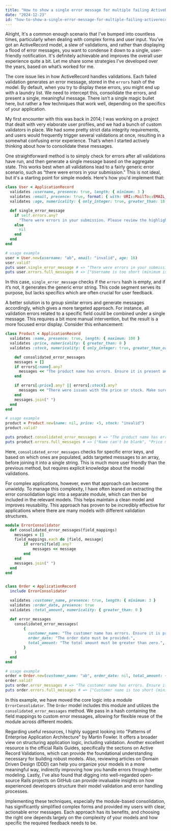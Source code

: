```yaml
---
title: "How to show a single error message for multiple failing ActiveRecord validations?"
date: "2024-12-23"
id: "how-to-show-a-single-error-message-for-multiple-failing-activerecord-validations"
---
```


Alright,  It's a common enough scenario that I’ve bumped into countless times, particularly when dealing with complex forms and user input. You’ve got an ActiveRecord model, a slew of validations, and rather than displaying a flood of error messages, you want to condense it down to a single, user-friendly notification. It's definitely achievable and improves the overall user experience quite a bit. Let me share some strategies I’ve developed over the years, based on what’s worked for me.

The core issue lies in how ActiveRecord handles validations. Each failed validation generates an error message, stored in the `errors` hash of the model. By default, when you try to display these errors, you might end up with a laundry list. We need to intercept this, consolidate the errors, and present a single, meaningful message. There isn’t a single magic bullet here, but rather a few techniques that work well, depending on the specifics of your application.

My first encounter with this was back in 2014; I was working on a project that dealt with very elaborate user profiles, and we had a bunch of custom validators in place. We had some pretty strict data integrity requirements, and users would frequently trigger several validations at once, resulting in a somewhat confusing error experience. That’s when I started actively thinking about how to consolidate these messages.

One straightforward method is to simply check for errors after all validations have run, and then generate a single message based on the aggregate state. This works best when all validations lead to a fairly generic error scenario, such as “there were errors in your submission.” This is not ideal, but it's a starting point for simple models. Here's how you'd implement that:

```ruby
class User < ApplicationRecord
  validates :username, presence: true, length: { minimum: 3 }
  validates :email, presence: true, format: { with: URI::MailTo::EMAIL_REGEXP }
  validates :age, numericality: { only_integer: true, greater_than: 18 }

  def single_error_message
    if self.errors.any?
      "There were errors in your submission. Please review the highlighted fields."
    else
      nil
    end
  end
end

# usage example
user = User.new(username: "ab", email: "invalid", age: 16)
user.valid?
puts user.single_error_message # => "There were errors in your submission. Please review the highlighted fields."
puts user.errors.full_messages # => ["Username is too short (minimum is 3 characters)", "Email is invalid", "Age must be greater than 18"]
```

In this case, `single_error_message` checks if the `errors` hash is empty, and if it’s not, it generates the generic error string. This code segment serves its purpose, but lacks specifics which are often crucial for user feedback.

A better solution is to group similar errors and generate messages accordingly, which gives a more targeted approach. For instance, all validation errors related to a specific field could be combined under a single message. This requires a bit more manual intervention, but the result is a more focused error display. Consider this enhancement:

```ruby
class Product < ApplicationRecord
  validates :name, presence: true, length: { maximum: 100 }
  validates :price, numericality: { greater_than: 0 }
  validates :stock, numericality: { only_integer: true, greater_than_or_equal_to: 0 }

    def consolidated_error_messages
    messages = []
    if errors[:name].any?
      messages << "The product name has errors. Ensure it is present and under 100 characters."
    end

    if errors[:price].any? || errors[:stock].any?
      messages << "There were issues with the price or stock. Make sure they are valid numbers."
    end
    messages.join(" ")
  end
end

# usage example
product = Product.new(name: nil, price: -5, stock: "invalid")
product.valid?

puts product.consolidated_error_messages # => "The product name has errors. Ensure it is present and under 100 characters. There were issues with the price or stock. Make sure they are valid numbers."
puts product.errors.full_messages # => ["Name can't be blank", "Price must be greater than 0", "Stock is not a number"]
```

Here, `consolidated_error_messages` checks for specific error keys, and based on which ones are populated, adds targeted messages to an array, before joining it into a single string. This is much more user friendly than the previous method, but requires explicit knowledge about the model validations.

For complex applications, however, even that approach can become unwieldy. To manage this complexity, I have often leaned on extracting the error consolidation logic into a separate module, which can then be included in the relevant models. This helps maintain a clean model and improves reusability. This approach has proven to be incredibly effective for applications where there are many models with different validation structures.

```ruby
module ErrorConsolidator
  def consolidated_error_messages(field_mappings)
    messages = []
    field_mappings.each do |field, message|
        if errors[field].any?
            messages << message
        end
    end
    messages.join(" ")
  end
end


class Order < ApplicationRecord
  include ErrorConsolidator

  validates :customer_name, presence: true, length: { minimum: 3 }
  validates :order_date, presence: true
  validates :total_amount, numericality: { greater_than: 0 }

  def error_messages
    consolidated_error_messages(
        {
          customer_name: "The customer name has errors. Ensure it is present and at least 3 characters long.",
          order_date: "The order date must be provided.",
          total_amount: "The total amount must be greater than zero.",
        }
    )
  end
end

# usage example
order = Order.new(customer_name: "ab", order_date: nil, total_amount: -10)
order.valid?
puts order.error_messages # => "The customer name has errors. Ensure it is present and at least 3 characters long. The order date must be provided. The total amount must be greater than zero."
puts order.errors.full_messages # => ["Customer name is too short (minimum is 3 characters)", "Order date can't be blank", "Total amount must be greater than 0"]

```

In this example, we have moved the core logic into a module `ErrorConsolidator`. The `Order` model includes this module and utilizes the `consolidated_error_messages` method. We pass in a hash containing the field mappings to custom error messages, allowing for flexible reuse of the module across different models.

Regarding useful resources, I highly suggest looking into "Patterns of Enterprise Application Architecture" by Martin Fowler. It offers a broader view on structuring application logic, including validation. Another excellent resource is the official Rails Guides, specifically the sections on Active Record Validations, which can provide the foundational understanding necessary for building robust models. Also, reviewing articles on Domain Driven Design (DDD) can help you organize your models in a more meaningful way, indirectly improving how you handle errors through better modeling. Lastly, I've also found that digging into well-regarded open-source Rails projects on GitHub can provide invaluable insights on how experienced developers structure their model validation and error handling processes.

Implementing these techniques, especially the module-based consolidation, has significantly simplified complex forms and provided my users with clear, actionable error messages. Each approach has its benefits, and choosing the right one depends largely on the complexity of your models and how specific the required feedback needs to be.
